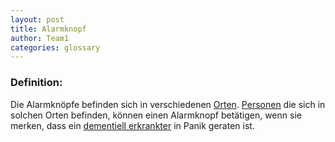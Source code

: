 ```yaml
---
layout: post
title: Alarmknopf
author: Team1
categories: glossary
---
```


### Definition:
Die Alarmknöpfe befinden sich in verschiedenen [Orten](https://github.com/Archi-Lab-FAE/fae-global-documentation/blob/master/2019-11-15-Glossary-Ort.md). [Personen](https://github.com/Archi-Lab-FAE/fae-global-documentation/blob/master/2019-11-15-Glossary-Person.md) die sich in solchen Orten befinden, können einen Alarmknopf betätigen, wenn sie merken, dass ein [dementiell erkrankter](https://github.com/Archi-Lab-FAE/fae-global-documentation/blob/master/2019-11-15-Glossary-Dementiell%20erkrankter.md) in Panik geraten ist.
